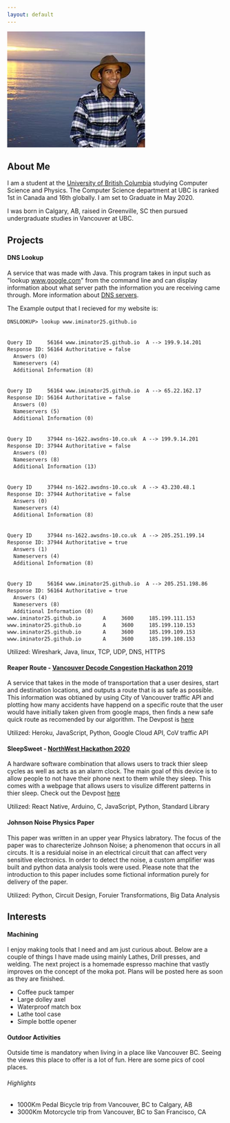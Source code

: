 ```yaml
---
layout: default
---
```


![Me: Imran](./Imey.jpg)


## About Me

I am a student at the [University of British Columbia](https://www.ubc.ca/) studying Computer Science and Physics. The Computer Science department at UBC is ranked 1st in Canada and 16th globally. I am set to Graduate in May 2020. 

I was born in Calgary, AB, raised in Greenville, SC then pursued undergraduate studies in Vancouver at UBC.  

## Projects

#### DNS Lookup 
A service that was made with Java. This program takes in input such as "lookup www.google.com" from the command line and can display information about what server path the information you are receiving came through. More information about [DNS servers](https://en.wikipedia.org/wiki/Domain_Name_System). 

The Example output that I recieved for my website is: 
```
DNSLOOKUP> lookup www.iminator25.github.io


Query ID     56164 www.iminator25.github.io  A --> 199.9.14.201
Response ID: 56164 Authoritative = false
  Answers (0)
  Nameservers (4)
  Additional Information (8)


Query ID     56164 www.iminator25.github.io  A --> 65.22.162.17
Response ID: 56164 Authoritative = false
  Answers (0)
  Nameservers (5)
  Additional Information (0)


Query ID     37944 ns-1622.awsdns-10.co.uk  A --> 199.9.14.201
Response ID: 37944 Authoritative = false
  Answers (0)
  Nameservers (8)
  Additional Information (13)


Query ID     37944 ns-1622.awsdns-10.co.uk  A --> 43.230.48.1
Response ID: 37944 Authoritative = false
  Answers (0)
  Nameservers (4)
  Additional Information (8)


Query ID     37944 ns-1622.awsdns-10.co.uk  A --> 205.251.199.14
Response ID: 37944 Authoritative = true
  Answers (1)
  Nameservers (4)
  Additional Information (8)


Query ID     56164 www.iminator25.github.io  A --> 205.251.198.86
Response ID: 56164 Authoritative = true
  Answers (4)
  Nameservers (8)
  Additional Information (0)
www.iminator25.github.io       A     3600     185.199.111.153
www.iminator25.github.io       A     3600     185.199.110.153
www.iminator25.github.io       A     3600     185.199.109.153
www.iminator25.github.io       A     3600     185.199.108.153 
```
Utilized: Wireshark, Java, linux, TCP, UDP, DNS, HTTPS

#### Reaper Route - [Vancouver Decode Congestion Hackathon 2019](https://vancouver.ca/streets-transportation/decode-congestion-hackathon.aspx)
A service that takes in the mode of transportation that a user desires, start and destination locations, and outputs a route that is as safe as possible. This information was obtianed by using City of Vancouver traffic API and plotting how many accidents have happend on a specific route that the user would have initially taken given from google maps, then finds a new safe quick route as recomended by our algorithm. The Devpost is [here](https://devpost.com/software/sleep-sweet-uqtnox)

Utilized: Heroku, JavaScript, Python, Google Cloud API, CoV traffic API

#### SleepSweet - [NorthWest Hackathon 2020](https://www.nwhacks.io/)
A hardware software combination that allows users to track thier sleep cycles as well as acts as an alarm clock. The main goal of this device is to allow people to not have their phone next to them while they sleep. This comes with a webpage that allows users to visulize different patterns in thier sleep. Check out the Devpost [here](https://devpost.com/software/sleep-sweet)

Utilized: React Native, Arduino, C, JavaScript, Python, Standard Library

#### Johnson Noise Physics Paper
This paper was written in an upper year Physics labratory. The focus of the paper was to charecterize Johnson Noise; a phenomenon that occurs in all circuts. It is a residuial noise in an electrical circuit that can affect very sensitive electronics. In order to detect the noise, a custom amplifier was built and python data analysis tools were used. Please note that the introduction to this paper includes some fictional information purely for delivery of the paper. 

Utilized: Python, Circuit Design, Foruier Transformations, Big Data Analysis

## Interests

#### Machining

I enjoy making tools that I need and am just curious about. Below are a couple of things I have made using mainly Lathes, Drill presses, and welding. The next project is a homemade espresso machine that vastly improves on the concept of the moka pot. Plans will be posted here as soon as they are finished. 

- Coffee puck tamper
- Large dolley axel
- Waterproof match box 
- Lathe tool case 
- Simple bottle opener

#### Outdoor Activities

Outside time is mandatory when living in a place like Vancouver BC. Seeing the views this place to offer is a lot of fun. Here are some pics of cool places.

###### Highlights
- 1000Km Pedal Bicycle trip from Vancouver, BC to Calgary, AB
- 3000Km Motorcycle trip from Vancouver, BC to San Francisco, CA


